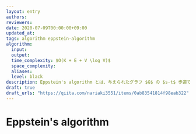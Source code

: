 ```yaml
---
layout: entry
authors:
reviewers:
date: 2020-07-09T00:00:00+09:00
updated_at:
tags: algorithm eppstein-algorithm
algorithm:
  input:
  output:
  time_complexity: $O(K + E + V \log V)$
  space_complexity:
  aliases:
  level: black
description: Eppstein's algorithm とは、与えられたグラフ $G$ の $s-t$ 歩道であって $K$ 番目に短いものを $O(K + E + V \log V)$ で求めるアルゴリズムである。
draft: true
draft_urls: "https://qiita.com/nariaki3551/items/0ab83541814f98eab322"
---
```


# Eppstein's algorithm
